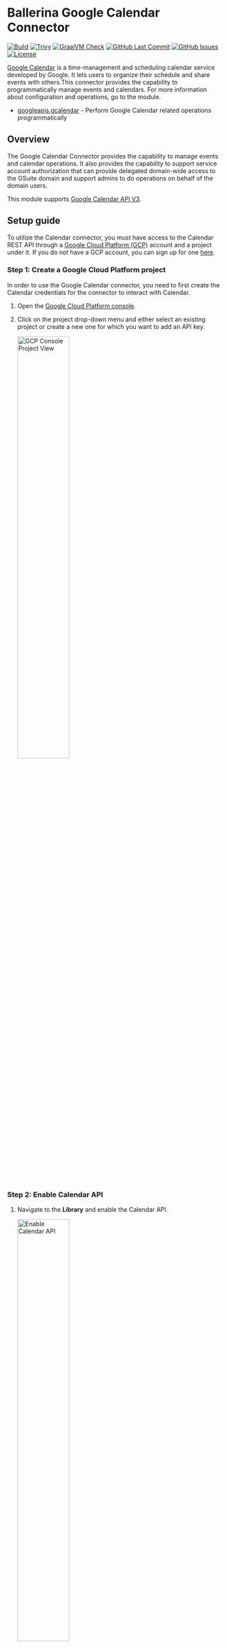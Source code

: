# Ballerina Google Calendar Connector

[![Build](https://github.com/ballerina-platform/module-ballerinax-googleapis.calendar/actions/workflows/ci.yml/badge.svg)](https://github.com/ballerina-platform/module-ballerinax-googleapis.calendar/actions/workflows/ci.yml)
[![Trivy](https://github.com/ballerina-platform/module-ballerinax-googleapis.calendar/actions/workflows/trivy-scan.yml/badge.svg)](https://github.com/ballerina-platform/module-ballerinax-googleapis.calendar/actions/workflows/trivy-scan.yml)
[![GraalVM Check](https://github.com/ballerina-platform/module-ballerinax-googleapis.calendar/actions/workflows/build-with-bal-test-graalvm.yml/badge.svg)](https://github.com/ballerina-platform/module-ballerinax-googleapis.calendar/actions/workflows/build-with-bal-test-graalvm.yml)
[![GitHub Last Commit](https://img.shields.io/github/last-commit/ballerina-platform/module-ballerinax-googleapis.calendar.svg)](https://github.com/ballerina-platform/module-ballerinax-googleapis.calendar/commits/main)
[![GitHub Issues](https://img.shields.io/github/issues/ballerina-platform/ballerina-library/module/googleapis.calendar.svg?label=Open%20Issues)](https://github.com/ballerina-platform/ballerina-library/labels/module%2Fgoogleapis.calendar)
[![License](https://img.shields.io/badge/License-Apache%202.0-blue.svg)](https://opensource.org/licenses/Apache-2.0)

[Google Calendar](https://developers.google.com/calendar) is a time-management and scheduling calendar service developed by Google. It lets users to organize their schedule and share events with others.This connector provides the capability to programmatically manage events and calendars.
For more information about configuration and operations, go to the module.

- [googleapis.gcalendar](ballerina/Module.md) - Perform Google Calendar related operations programmatically

## Overview

The Google Calendar Connector provides the capability to manage events and calendar operations. It also provides the capability to support service account authorization that can provide delegated domain-wide access to the GSuite domain and support admins to do operations on behalf of the domain users.

This module supports [Google Calendar API V3](https://developers.google.com/calendar/api).

## Setup guide

To utilize the Calendar connector, you must have access to the Calendar REST API through a [Google Cloud Platform (GCP)](https://console.cloud.google.com/) account and a project under it. If you do not have a GCP account, you can sign up for one [here](https://cloud.google.com/).

### Step 1: Create a Google Cloud Platform project

In order to use the Google Calendar connector, you need to first create the Calendar credentials for the connector to interact with Calendar.

1. Open the [Google Cloud Platform console](https://console.cloud.google.com/).

2. Click on the project drop-down menu and either select an existing project or create a new one for which you want to add an API key.

   <img src=https://raw.githubusercontent.com/ballerina-platform/module-ballerinax-googleapis.calendar/main/ballerina/resources/gcp-console-project-view.png alt="GCP Console Project View" width="50%">

### Step 2: Enable Calendar API

1. Navigate to the **Library** and enable the Calendar API.

   <img src=https://raw.githubusercontent.com/ballerina-platform/module-ballerinax-googleapis.calendar/main/ballerina/resources/enable-calendar-api.png alt="Enable Calendar API" width="50%">

### Step 3: Configure OAuth consent

1. Click on the **OAuth consent screen** tab in the Google Cloud Platform console.

    <img src=https://raw.githubusercontent.com/ballerina-platform/module-ballerinax-googleapis.calendar/main/ballerina/resources/consent-screen.png alt="Consent Screen" width="50%">

2. Provide a name for the consent application and save your changes.

### Step 4: Create OAuth client

1. Navigate to the **Credentials** tab in your Google Cloud Platform console.

2. Click  **Create credentials** and from the dropdown menu, select **OAuth client ID**.

   <img src=https://raw.githubusercontent.com/ballerina-platform/module-ballerinax-googleapis.calendar/main/ballerina/resources/create-credentials.png alt="Create Credentials" width="50%">

3. You will be directed to the **OAuth consent** screen, in which you need to fill in the necessary information below.

    | Field                     | Value |
    | ------------------------- | ----- |
    | Application type          | Web Application |
    | Name                      | CalendarConnector  |
    | Authorized redirect URIs  | <https://developers.google.com/oauthplayground> |

4. After filling in these details, click **Create**.

5. Make sure to save the provided **Client ID** and **Client secret**.

### Step 5: Get the access and refresh tokens

**Note**: It is recommended to use the [OAuth 2.0 playground](https://developers.google.com/oauthplayground) to obtain the tokens.

1. Configure the OAuth playground with the OAuth client ID and client secret.

   <img src=https://raw.githubusercontent.com/ballerina-platform/module-ballerinax-googleapis.calendar/main/ballerina/resources/oauth-playground.png alt="OAuth Playground" width="50%">

2. Authorize the Calendar APIs.

    <img src=https://raw.githubusercontent.com/ballerina-platform/module-ballerinax-googleapis.calendar/main/ballerina/resources/authorize-calendar-apis.png alt="Authorize APIs" width="50%">

3. Exchange the authorization code for tokens.

   <img src=https://raw.githubusercontent.com/ballerina-platform/module-ballerinax-googleapis.calendar/main/ballerina/resources/exchange-tokens.png alt="Exchange Tokens" width="50%">

## Quickstart

To use the Google Calendar connector in your Ballerina project, modify the `.bal` file as follows:

### Step 1: Import the module

Import the `ballerinax/googleapis.gcalendar` module.

```ballerina
import ballerinax/googleapis.gcalendar;
```

### Step 2: Instantiate a new connector

Create a `gcalendar:ConnectionConfig` with the obtained OAuth2.0 tokens and initialize the connector with it.

```ballerina
configurable string clientId = ?;
configurable string clientSecret = ?;
configurable string refreshToken = ?;
configurable string refreshUrl = ?;

gcalendar:Client calendar = check new ({
   auth: {
      clientId,
      clientSecret,
      refreshToken,
      refreshUrl
   }
});
```

### Step 3: Invoke the connector operation

You can now utilize the operations available within the connector.

```ballerina
public function main() returns error? {
   gcalendar:Client calendar = ...//

   // create a calendar
   gcalendar:Calendar calendar = check calendar->/calendars.post({
      summary: "Work Schedule"
   });

   // quick add new event
   string eventTitle = "Sample Event";
   gcalendar:Event event = check calendar->/calendars/[calendarId]/events/quickAdd.post(eventTitle);
}
```

### Step 4: Run the Ballerina application

Use the following command to compile and run the Ballerina program.

```bash
bal run
```

## Examples

The Google Calendar connector provides practical examples illustrating usage in various scenarios. Explore these [examples](https://github.com/ballerina-platform/module-ballerinax-googleapis.calendar/tree/main/examples), covering use cases like creating calendar, scheduling meeting events, and adding reminders.

1. [Project management with Calendar API](https://github.com/ballerina-platform/module-ballerinax-googleapis.calendar/tree/main/examples/project-management-with-calendar)
    This example shows how to use Google Calendar APIs to efficiently manage work schedule of a person. It interacts with the API for various tasks related to scheduling and organizing work-related events and meetings.
2. [Work schedule management with Calendar API](https://github.com/ballerina-platform/module-ballerinax-googleapis.calendar/tree/main/examples/work-schedule-management-with-calendar)
    This example shows how to use Google Calendar APIs to managing personal project schedule and collaborating with team members.

For comprehensive information about the connector's functionality, configuration, and usage in Ballerina programs, refer to the Google Calendar connector's reference guide in [Ballerina Central](https://central.ballerina.io/ballerinax/googleapis.calendar/latest).

## Issues and projects

The **Issues** and **Projects** tabs are disabled for this repository as this is part of the Ballerina library. To report bugs, request new features, start new discussions, view project boards, etc., visit the Ballerina library [parent repository](https://github.com/ballerina-platform/ballerina-library).

This repository only contains the source code for the package.

## Building from the source

### Prerequisites

1. Download and install Java SE Development Kit (JDK) version 17. You can download it from either of the following sources:

   - [Oracle JDK](https://www.oracle.com/java/technologies/downloads/)
   - [OpenJDK](https://adoptium.net/)

    > **Note:** After installation, remember to set the `JAVA_HOME` environment variable to the directory where JDK was installed.

2. Download and install [Ballerina Swan Lake](https://ballerina.io/).

3. Download and install [Docker](https://www.docker.com/get-started).

    > **Note**: Ensure that the Docker daemon is running before executing any tests.

4. Generate a Github access token with read package permissions, then set the following `env` variables:

    ```bash
   export packageUser=<Your GitHub Username>
   export packagePAT=<GitHub Personal Access Token>
    ```

### Build options

Execute the commands below to build from the source.

1. To build the package:

   ```bash
   ./gradlew clean build
   ```

2. To run the tests:

   ```bash
   ./gradlew clean test
   ```

3. To build the without the tests:

   ```bash
   ./gradlew clean build -x test
   ```

4. To debug package with a remote debugger:

   ```bash
   ./gradlew clean build -Pdebug=<port>
   ```

5. To debug with Ballerina language:

   ```bash
   ./gradlew clean build -PbalJavaDebug=<port>
   ```

6. Publish the generated artifacts to the local Ballerina central repository:

   ```bash
   ./gradlew clean build -PpublishToLocalCentral=true
   ```

7. Publish the generated artifacts to the Ballerina central repository:

   ```bash
   ./gradlew clean build -PpublishToCentral=true
   ```

## Contributing to Ballerina

As an open source project, Ballerina welcomes contributions from the community.

For more information, go to the [contribution guidelines](https://github.com/ballerina-platform/ballerina-lang/blob/master/CONTRIBUTING.md).

## Code of conduct

All contributors are encouraged to read the [Ballerina Code of Conduct](https://ballerina.io/code-of-conduct).

## Useful links

- Discuss code changes of the Ballerina project in [ballerina-dev@googlegroups.com](mailto:ballerina-dev@googlegroups.com).
- Chat live with us via our [Discord server](https://discord.gg/ballerinalang).
- Post all technical questions on Stack Overflow with the [#ballerina](https://stackoverflow.com/questions/tagged/ballerina) tag.
